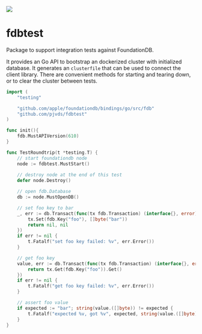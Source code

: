![](https://github.com/pjvds/fdbtest/workflows/Go/badge.svg)

# fdbtest

Package to support integration tests against FoundationDB.

It provides an Go API to bootstrap an dockerized cluster with initialized database. It generates an `clusterfile` that can be used to connect the client library. There are convenient methods for starting and tearing down, or to clear the cluster between tests.

```go
import (
	"testing"

	"github.com/apple/foundationdb/bindings/go/src/fdb"
	"github.com/pjvds/fdbtest"
)

func init(){
	fdb.MustAPIVersion(610)
}

func TestRoundtrip(t *testing.T) {
	// start foundationdb node
	node := fdbtest.MustStart()
	
	// destroy node at the end of this test
	defer node.Destroy()

	// open fdb.Database
	db := node.MustOpenDB()

	// set foo key to bar
	_, err := db.Transact(func(tx fdb.Transaction) (interface{}, error) {
		tx.Set(fdb.Key("foo"), []byte("bar"))
		return nil, nil
	})
	if err != nil {
		t.Fatalf("set foo key failed: %v", err.Error())
	}

	// get foo key
	value, err := db.Transact(func(tx fdb.Transaction) (interface{}, error) {
		return tx.Get(fdb.Key("foo")).Get()
	})
	if err != nil {
		t.Fatalf("get foo key failed: %v", err.Error())
	}

	// assert foo value
	if expected := "bar"; string(value.([]byte)) != expected {
		t.Fatalf("expected %v, got %v", expected, string(value.([]byte)))
	}
}
```
